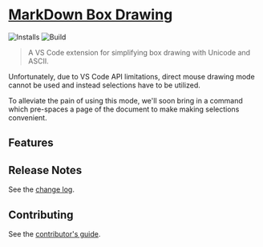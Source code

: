 <!-- README.md is generated from README.template.md -->
# [MarkDown Box Drawing](https://marketplace.visualstudio.com/items?itemName=TomasHubelbauer.vscode-box-drawing)
![Installs](https://vsmarketplacebadge.apphb.com/installs-short/TomasHubelbauer.vscode-box-drawing.svg)
![Build](https://api.travis-ci.org/TomasHubelbauer/vscode-box-drawing.svg?branch=master)

> A VS Code extension for simplifying box drawing with Unicode and ASCII.

Unfortunately, due to VS Code API limitations, direct mouse drawing mode cannot be used and instead selections have to be utilized.

To alleviate the pain of using this mode, we'll soon bring in a command which pre-spaces a page of the document to make making selections convenient.

## Features

## Release Notes

See the [change log](CHANGELOG.md).

## Contributing

See the [contributor's guide](CONTRIBUTING.md).
